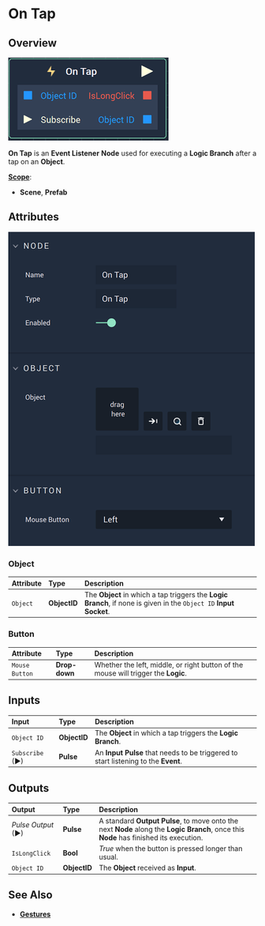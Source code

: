 # On Tap

## Overview

![The On Tap Node.](../../../.gitbook/assets/ontapnode.png)

**On Tap** is an **Event Listener** **Node** used for executing a **Logic Branch** after a tap on an **Object**.

[**Scope**](../overview.md#scopes):
*  **Scene**, **Prefab**

## Attributes


![The On Tap Node Attributes.](../../../.gitbook/assets/ontapattributes.png)

### Object

| Attribute | Type | Description |
| :--- | :--- | :--- |
| `Object` | **ObjectID** | The **Object** in which a tap triggers the **Logic Branch**, if none is given in the `Object ID` **Input Socket**. |

### Button

| Attribute | Type | Description |
| :--- | :--- | :--- |
| `Mouse Button` | **Drop-down** | Whether the left, middle, or right button of the mouse will trigger the **Logic**. |

## Inputs

| Input | Type | Description |
| :--- | :--- | :--- |
| `Object ID` | **ObjectID** | The **Object** in which a tap triggers the **Logic Branch**. |
| `Subscribe` (►)|**Pulse** | An **Input Pulse** that needs to be triggered to start listening to the **Event**. |

## Outputs

| Output | Type | Description |
| :--- | :--- | :--- |
| _Pulse Output_ \(►\) | **Pulse** | A standard **Output Pulse**, to move onto the next **Node** along the **Logic Branch**, once this **Node** has finished its execution. |
| `IsLongClick` | **Bool** | _True_ when the button is pressed longer than usual. |
| `Object ID` | **ObjectID** | The **Object** received as **Input**. | 

## See Also

* [**Gestures**](./)

